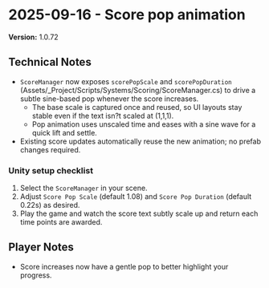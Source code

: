 # 2025-09-16 - Score pop animation

**Version:** 1.0.72

## Technical Notes

- `ScoreManager` now exposes `scorePopScale` and `scorePopDuration` (Assets/_Project/Scripts/Systems/Scoring/ScoreManager.cs) to drive a subtle sine-based pop whenever the score increases.
  - The base scale is captured once and reused, so UI layouts stay stable even if the text isn?t scaled at (1,1,1).
  - Pop animation uses unscaled time and eases with a sine wave for a quick lift and settle.
- Existing score updates automatically reuse the new animation; no prefab changes required.

### Unity setup checklist

1. Select the `ScoreManager` in your scene.
2. Adjust `Score Pop Scale` (default 1.08) and `Score Pop Duration` (default 0.22s) as desired.
3. Play the game and watch the score text subtly scale up and return each time points are awarded.

## Player Notes

- Score increases now have a gentle pop to better highlight your progress.
